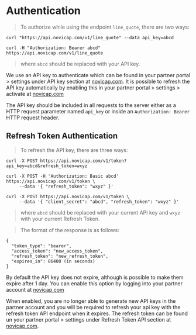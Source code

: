 # Authentication

> To authorize while using the endpoint `line_quote`, there are two ways:

```shell
curl "https://api.novicap.com/v1/line_quote" --data api_key=abcd

curl -H "Authorization: Bearer abcd" https://api.novicap.com/v1/line_quote
```

> where `abcd` should be replaced with your API key.

We use an API key to authenticate which can be found in your partner portal > settings under API key section at [novicap.com](https://www.novicap.com). It is possible to refresh the API key automatically by enabling this in your partner portal > settings > activate at [novicap.com](https://www.novicap.com)

The API key should be included in all requests to the server either as a HTTP request parameter named `api_key` or inside an `Authorization: Bearer` HTTP request header.

## Refresh Token Authentication
> To refresh the API key, there are three ways:

```shell
curl -X POST https://api.novicap.com/v1/token?api_key=abcd&refresh_token=wxyz

curl -X POST -H 'Authorization: Basic abcd' https://api.novicap.com/v1/token \
     --data '{ "refresh_token": "wxyz" }'
 
curl -X POST https://api.novicap.com/v1/token \
     --data '{ "client_secret": "abcd", "refresh_token": "wxyz" }'
```

> where `abcd` should be replaced with your current API key and `wxyz` with your current Refresh Token.

> The format of the response is as follows:

```shell
{
  "token_type": "bearer",
  "access_token": "new_access_token",
  "refresh_token": "new_refresh_token",
  "expires_in": 86400 (in seconds)
}
```

By default the API key does not expire, although is possible to make them expire after 1 day.
You can enable this option by logging into your partner account at [novicap.com](https://www.novicap.com)

When enabled, you are no longer able to generate new API keys in the partner account and you will be required to refresh your api key with the refresh token API endpoint when it expires.
The refresh token can be found un your partner portal > settings under Refresh Token API section at [novicap.com](https://www.novicap.com).
 